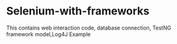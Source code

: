 # Selenium-with-frameworks
This contains web interaction code, database connection, TestNG framework model,Log4J Example 
